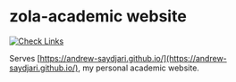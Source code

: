 # zola-academic website

[![Check Links](https://github.com/andrew-saydjari/andrew-saydjari.github.io/actions/workflows/links.yml/badge.svg)](https://github.com/andrew-saydjari/andrew-saydjari.github.io/actions/workflows/links.yml)

Serves [https://andrew-saydjari.github.io/](https://andrew-saydjari.github.io/), my personal academic website.
